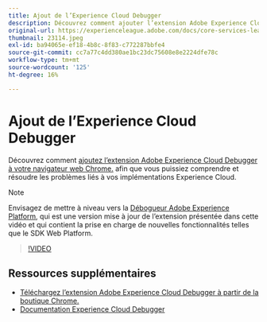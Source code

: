 ```yaml
---
title: Ajout de l’Experience Cloud Debugger
description: Découvrez comment ajouter l’extension Adobe Experience Cloud Debugger à votre navigateur web Chrome afin que vous puissiez comprendre et résoudre les problèmes liés à vos mises en oeuvre Experience Cloud.
original-url: https://experienceleague.adobe.com/docs/core-services-learn/tutorials/debugger/add-the-extension.html
thumbnail: 23114.jpeg
exl-id: ba94065e-ef18-4b8c-8f83-c772287bbfe4
source-git-commit: cc7a77c4dd380ae1bc23dc75608e8e2224dfe78c
workflow-type: tm+mt
source-wordcount: '125'
ht-degree: 16%

---
```


# Ajout de l’Experience Cloud Debugger

Découvrez comment [ajoutez l’extension Adobe Experience Cloud Debugger à votre navigateur web Chrome.](https://chrome.google.com/webstore/detail/adobe-experience-cloud-de/ocdmogmohccmeicdhlhhgepeaijenapj) afin que vous puissiez comprendre et résoudre les problèmes liés à vos implémentations Experience Cloud.

>[!NOTE]
>
>Envisagez de mettre à niveau vers la [Débogueur Adobe Experience Platform](../overview.md), qui est une version mise à jour de l’extension présentée dans cette vidéo et qui contient la prise en charge de nouvelles fonctionnalités telles que le SDK Web Platform.

>[!VIDEO](https://video.tv.adobe.com/v/23114/?quality=12)

## Ressources supplémentaires

* [Téléchargez l’extension Adobe Experience Cloud Debugger à partir de la boutique Chrome.](https://chrome.google.com/webstore/detail/adobe-experience-cloud-de/ocdmogmohccmeicdhlhhgepeaijenapj)
* [Documentation Experience Cloud Debugger](https://docs.adobe.com/content/help/fr-FR/experience-cloud/user-guides/home.translate.html)
